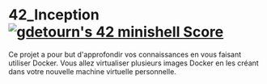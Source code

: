 # 42_Inception <a href="https://github.com/Coday-meric/badge42"><img src="https://badge42.coday.fr/api/v2/clvc6erwr2003401p4pxhxpfsu/project/3507071" alt="gdetourn's 42 minishell Score" /></a>
Ce projet a pour but d'approfondir vos connaissances en vous faisant utiliser Docker. Vous allez virtualiser plusieurs images Docker en les créant dans votre nouvelle machine virtuelle personnelle. 

